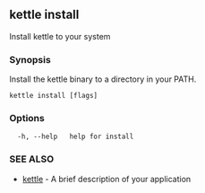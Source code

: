 ## kettle install

Install kettle to your system

### Synopsis

Install the kettle binary to a directory in your PATH.

```
kettle install [flags]
```

### Options

```
  -h, --help   help for install
```

### SEE ALSO

* [kettle](kettle.md)	 - A brief description of your application

